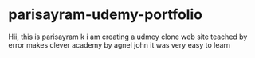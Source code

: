# parisayram-udemy-portfolio
Hii, this is parisayram k i am creating a udmey clone web site teached by error makes clever academy by agnel john it was very easy to learn
